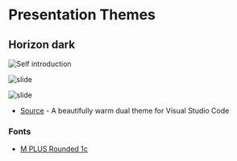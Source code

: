 # Presentation Themes

## Horizon dark

![Self introduction](https://dev-to-uploads.s3.amazonaws.com/i/47nhxzm5egnf6urk46rq.png)

![slide](https://dev-to-uploads.s3.amazonaws.com/i/8cn0p6a8yas5a8it30ji.png)

![slide](https://dev-to-uploads.s3.amazonaws.com/i/0adle7hbwfid61tfbpsl.png)

- [Source](https://horizontheme.netlify.app/) - A beautifully warm dual theme for Visual Studio Code

### Fonts

- [M PLUS Rounded 1c](https://fonts.google.com/specimen/M+PLUS+Rounded+1c)
